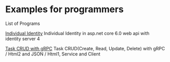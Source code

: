 # Examples for programmers
List of Programs

[Individual Identity](https://github.com/majid23/Individual-Identity)  Individual Identity in asp.net core 6.0 web api with identity server 4

[Task CRUD with gRPC](https://github.com/majid23/gRPC) Task CRUD(Create, Read, Update, Delete) with gRPC / Html2 and JSON / Html1, Service and Client
